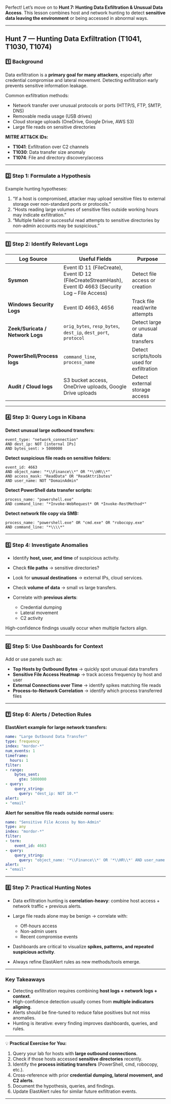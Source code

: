 Perfect! Let’s move on to **Hunt 7: Hunting Data Exfiltration & Unusual Data Access**. This lesson combines host and network hunting to detect **sensitive data leaving the environment** or being accessed in abnormal ways.

---

## **Hunt 7 — Hunting Data Exfiltration (T1041, T1030, T1074)**

### 1️⃣ Background

Data exfiltration is a **primary goal for many attackers**, especially after credential compromise and lateral movement. Detecting exfiltration early prevents sensitive information leakage.

Common exfiltration methods:

* Network transfer over unusual protocols or ports (HTTP/S, FTP, SMTP, DNS)
* Removable media usage (USB drives)
* Cloud storage uploads (OneDrive, Google Drive, AWS S3)
* Large file reads on sensitive directories

**MITRE ATT&CK IDs:**

* **T1041**: Exfiltration over C2 channels
* **T1030**: Data transfer size anomaly
* **T1074**: File and directory discovery/access

---

### 2️⃣ Step 1: Formulate a Hypothesis

Example hunting hypotheses:

1. “If a host is compromised, attacker may upload sensitive files to external storage over non-standard ports or protocols.”
2. “Hosts reading large volumes of sensitive files outside working hours may indicate exfiltration.”
3. “Multiple failed or successful read attempts to sensitive directories by non-admin accounts may be suspicious.”

---

### 3️⃣ Step 2: Identify Relevant Logs

| Log Source                       | Useful Fields                                                                                            | Purpose                                    |
| -------------------------------- | -------------------------------------------------------------------------------------------------------- | ------------------------------------------ |
| **Sysmon**                       | Event ID 11 (FileCreate), Event ID 12 (FileCreateStreamHash), Event ID 4663 (Security Log – File Access) | Detect file access or creation             |
| **Windows Security Logs**        | Event ID 4663, 4656                                                                                      | Track file read/write attempts             |
| **Zeek/Suricata / Network Logs** | `orig_bytes`, `resp_bytes`, `dest_ip`, `dest_port`, `protocol`                                           | Detect large or unusual data transfers     |
| **PowerShell/Process logs**      | `command_line`, `process_name`                                                                           | Detect scripts/tools used for exfiltration |
| **Audit / Cloud logs**           | S3 bucket access, OneDrive uploads, Google Drive uploads                                                 | Detect external storage access             |

---

### 4️⃣ Step 3: Query Logs in Kibana

**Detect unusual large outbound transfers:**

```text
event_type: "network_connection"
AND dest_ip: NOT [internal IPs]
AND bytes_sent: > 5000000
```

**Detect suspicious file reads on sensitive folders:**

```text
event_id: 4663
AND object_name: "*\\Finance\\*" OR "*\\HR\\*"
AND access_mask: "ReadData" OR "ReadAttributes"
AND user_name: NOT "DomainAdmin"
```

**Detect PowerShell data transfer scripts:**

```text
process_name: "powershell.exe"
AND command_line: "*Invoke-WebRequest* OR *Invoke-RestMethod*"
```

**Detect network file copy via SMB:**

```text
process_name: "powershell.exe" OR "cmd.exe" OR "robocopy.exe"
AND command_line: "*\\\\*"
```

---

### 5️⃣ Step 4: Investigate Anomalies

* Identify **host, user, and time** of suspicious activity.
* Check **file paths** → sensitive directories?
* Look for **unusual destinations** → external IPs, cloud services.
* Check **volume of data** → small vs large transfers.
* Correlate with **previous alerts**:

  * Credential dumping
  * Lateral movement
  * C2 activity

High-confidence findings usually occur when multiple factors align.

---

### 6️⃣ Step 5: Use Dashboards for Context

Add or use panels such as:

* **Top Hosts by Outbound Bytes** → quickly spot unusual data transfers
* **Sensitive File Access Heatmap** → track access frequency by host and user
* **External Connections over Time** → identify spikes matching file reads
* **Process-to-Network Correlation** → identify which process transferred files

---

### 7️⃣ Step 6: Alerts / Detection Rules

**ElastAlert example for large network transfers:**

```yaml
name: "Large Outbound Data Transfer"
type: frequency
index: "mordor-*"
num_events: 1
timeframe:
  hours: 1
filter:
- range:
    bytes_sent:
      gte: 5000000
- query:
    query_string:
      query: "dest_ip: NOT 10.*"
alert:
- "email"
```

**Alert for sensitive file reads outside normal users:**

```yaml
name: "Sensitive File Access by Non-Admin"
type: any
index: "mordor-*"
filter:
- term:
    event_id: 4663
- query:
    query_string:
      query: "object_name: '*\\Finance\\*' OR '*\\HR\\*' AND user_name: NOT 'DomainAdmin'"
alert:
- "email"
```

---

### 8️⃣ Step 7: Practical Hunting Notes

* Data exfiltration hunting is **correlation-heavy**: combine host access + network traffic + previous alerts.
* Large file reads alone may be benign → correlate with:

  * Off-hours access
  * Non-admin users
  * Recent compromise events
* Dashboards are critical to visualize **spikes, patterns, and repeated suspicious activity**.
* Always refine ElastAlert rules as new methods/tools emerge.

---

### Key Takeaways

* Detecting exfiltration requires combining **host logs + network logs + context**.
* High-confidence detection usually comes from **multiple indicators aligning**.
* Alerts should be fine-tuned to reduce false positives but not miss anomalies.
* Hunting is iterative: every finding improves dashboards, queries, and rules.

---

💡 **Practical Exercise for You:**

1. Query your lab for hosts with **large outbound connections**.
2. Check if those hosts accessed **sensitive directories** recently.
3. Identify the **process initiating transfers** (PowerShell, cmd, robocopy, etc.).
4. Cross-reference with prior **credential dumping, lateral movement, and C2 alerts**.
5. Document the hypothesis, queries, and findings.
6. Update ElastAlert rules for similar future exfiltration events.

---
